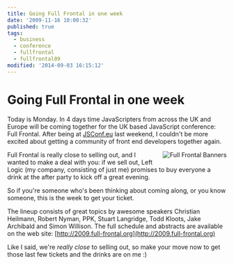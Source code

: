 ```yaml
---
title: Going Full Frontal in one week
date: '2009-11-16 10:00:32'
published: true
tags:
  - business
  - conference
  - fullfrontal
  - fullfrontal09
modified: '2014-09-03 16:15:12'
---
```

# Going Full Frontal in one week

Today is Monday. In 4 days time JavaScripters from across the UK and Europe will be coming together for the UK based JavaScript conference: Full Frontal.  After being at [JSConf.eu](http://jsconf.eu/ "JSConf.eu - The JavaScript Conference") last weekend, I couldn't be more excited about getting a community of front end developers together again.

<!--more-->

<img src="http://remysharp.com/images/ff-banners.jpg" style="float: right; margin: 0 0 10px 10px;" alt="Full Frontal Banners" />Full Frontal is really close to selling out, and I wanted to make a deal with you: if we sell out, Left Logic (my company, consisting of just me) promises to buy everyone a drink at the after party to kick off a great evening.

So if you're someone who's been thinking about coming along, or you know someone, this is the week to get your ticket.

The lineup consists of great topics by awesome speakers Christian Heilmann, Robert Nyman, PPK, Stuart Langridge, Todd Kloots, Jake Archibald and Simon Willison.  The full schedule and abstracts are available on the web site: [http://2009.full-frontal.org](http://2009.full-frontal.org)

Like I said, we're *really close* to selling out, so make your move now to get those last few tickets and the drinks are on me :)
